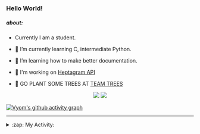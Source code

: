 ### Hello World!

##### about:
- Currently I am a student.
- 🌱 I’m currently learning C, intermediate Python.
- 🌱 I’m learning how to make better documentation.
- 🌱 I'm working on [Heptagram API](https://github.com/Heptagram-Bot/api)

- 🌱 GO PLANT SOME TREES AT [TEAM TREES](https://teamtrees.org/)

<p align="center">
  <a href="https://twitter.com/Vyvy_viM"><img target="_blank" src="https://img.shields.io/badge/twitter%20@Vyvy_viM-0D95E8?style=for-the-badge&logo=twitter&logoColor=white"/></a> 
  <a href="https://vyvy-vi.github.io/portfolio"><img target="_blank" src="https://img.shields.io/badge/-I_love_open_source-green?style=for-the-badge&logo=github&logoColor=black"/></a> 
</p>

[![Vyom's github activity graph](https://activity-graph.herokuapp.com/graph?username=Vyvy-vi)](https://github.com/ashutosh00710/github-readme-activity-graph)

---
<details>
  <summary>:zap: My Activity:</summary>
  
<!--START_SECTION:waka-->
**I'm a Night 🦉** 

```text
🌞 Morning    41 commits     █░░░░░░░░░░░░░░░░░░░░░░░░   6.4% 
🌆 Daytime    142 commits    █████░░░░░░░░░░░░░░░░░░░░   22.15% 
🌃 Evening    231 commits    █████████░░░░░░░░░░░░░░░░   36.04% 
🌙 Night      227 commits    ████████░░░░░░░░░░░░░░░░░   35.41%

```
📅 **I'm Most Productive on Sunday** 

```text
Monday       69 commits     ██░░░░░░░░░░░░░░░░░░░░░░░   10.76% 
Tuesday      83 commits     ███░░░░░░░░░░░░░░░░░░░░░░   12.95% 
Wednesday    87 commits     ███░░░░░░░░░░░░░░░░░░░░░░   13.57% 
Thursday     83 commits     ███░░░░░░░░░░░░░░░░░░░░░░   12.95% 
Friday       53 commits     ██░░░░░░░░░░░░░░░░░░░░░░░   8.27% 
Saturday     92 commits     ███░░░░░░░░░░░░░░░░░░░░░░   14.35% 
Sunday       174 commits    ██████░░░░░░░░░░░░░░░░░░░   27.15%

```


📊 **This Week I Spent My Time On** 

```text
🔥 Editors: 
Vim                      4 hrs 41 mins       █████████████████████████   100.0%

🐱‍💻 Projects: 
TEC-welcome-bot          1 hr 50 mins        █████████░░░░░░░░░░░░░░░░   39.19% 
api                      1 hr 18 mins        ███████░░░░░░░░░░░░░░░░░░   27.73% 
Call-Reminders-template  34 mins             ███░░░░░░░░░░░░░░░░░░░░░░   12.16% 
protocol-Info            23 mins             ██░░░░░░░░░░░░░░░░░░░░░░░   8.39% 
Unknown Project          18 mins             █░░░░░░░░░░░░░░░░░░░░░░░░   6.71%

```


 Last Updated on 12/10/2021
<!--END_SECTION:waka-->
</details>
